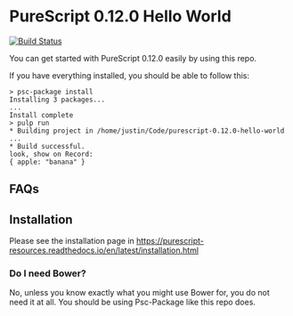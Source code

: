 # PureScript 0.12.0 Hello World

[![Build Status](https://travis-ci.org/justinwoo/purescript-0.12.0-hello-world.png)](https://travis-ci.org/justinwoo/purescript-0.12.0-hello-world)

You can get started with PureScript 0.12.0 easily by using this repo.

If you have everything installed, you should be able to follow this:

```
> psc-package install
Installing 3 packages...
...
Install complete
> pulp run
* Building project in /home/justin/Code/purescript-0.12.0-hello-world
...
* Build successful.
look, show on Record:
{ apple: "banana" }
```

## FAQs

## Installation

Please see the installation page in <https://purescript-resources.readthedocs.io/en/latest/installation.html>

### Do I need Bower?

No, unless you know exactly what you might use Bower for, you do not need it at all. You should be using Psc-Package like this repo does.
